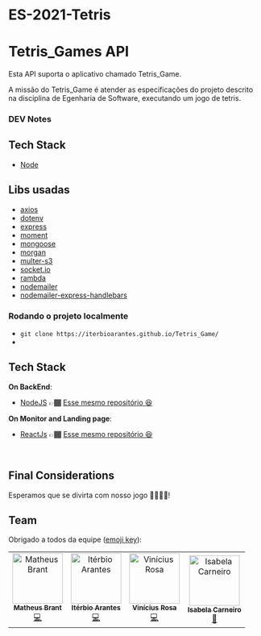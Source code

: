 # ES-2021-Tetris

# Tetris_Games API

Esta API suporta o aplicativo chamado Tetris_Game.

A missão do Tetris_Game é atender as especificações do projeto descrito na disciplina de Egenharia de Software, executando um jogo de tetris.

### DEV Notes

## Tech Stack

- [Node](https://nodejs.org/en/)

## Libs usadas

- [axios](https://github.com/axios/axios)
- [dotenv](https://www.npmjs.com/package/dotenv)
- [express](https://expressjs.com/pt-br/)
- [moment](https://momentjs.com/)
- [mongoose](https://mongoosejs.com/)
- [morgan](https://www.npmjs.com/package/morgan)
- [multer-s3](https://www.npmjs.com/package/multer-s3)
- [socket.io](https://socket.io/)
- [rambda](https://ramdajs.com/)
- [nodemailer](https://www.npmjs.com/package/nodemailer)
- [nodemailer-express-handlebars](https://www.npmjs.com/package/nodemailer-express-handlebars)

### Rodando o projeto localmente

- `git clone https://iterbioarantes.github.io/Tetris_Game/`
- 
  <br/>

## Tech Stack

**On BackEnd**:

- [NodeJS](https://nodejs.org/en/) 👉🏾 [Esse mesmo repositório 😆](https://github.com/IterbioArantes/Tetris_Game)

**On Monitor and Landing page**:

- [ReactJs](https://reactjs.org/) 👉🏾 [Esse mesmo repositório 😆](https://github.com/IterbioArantes/Tetris_Game)

<br/>

<!-- about app END-->

<!-- final considerations -->

## Final Considerations

Esperamos que se divirta com nosso jogo 🤞🏾👍🏾!

## Team

Obrigado a todos da equipe ([emoji key](https://allcontributors.org/docs/en/emoji-key)):

<!-- ALL-CONTRIBUTORS-LIST:START - Do not remove or modify this section -->
<!-- prettier-ignore -->
<table>
  <tr>
    <td align="center"><a href="https://api.whatsapp.com/send?phone=5581994197894"><img src="https://i.imgur.com/Uy99VJk.png" width="100px;" alt="Matheus Brant"/><br /><sub><b>Matheus Brant</b></sub></a><br /><a href="https://github.com/mathrbrantn"title="Code">💻</a></td>
     <td align="center"><a href="https://api.whatsapp.com/send?phone=55819973885834"><img src="https://i.imgur.com/WgQAu4R.png" width="100px;" alt="Itérbio Arantes"/><br /><sub><b>Itérbio Arantes</b></sub></a><br /><a href="https://github.com/IterbioArantes"title="Code">💻</a></td>
    <td align="center"><a href="https://api.whatsapp.com/send?phone=5581991840455"><img src="https://i.imgur.com/S0mEw97.png" width="100px;" alt="Vinícius Rosa"/><br /><sub><b>Vinícius Rosa</b></sub></a><br /><a href="https://github.com/vrs2"title="Code">💻</a></td>
    <td align="center"><a href="https://api.whatsapp.com/send?phone=558181992901019"><img src="https://i.imgur.com/rxMqFbW.png" width="100px;" alt="Isabela Carneiro"/><br /><sub><b>Isabela Carneiro</b></sub></a><br /><a href="https://github.com/isabelamenezs"title="Design">🎨</a></td>
  </tr>
</table>

<!-- ALL-CONTRIBUTORS-LIST:END -->

<!-- about me -->
